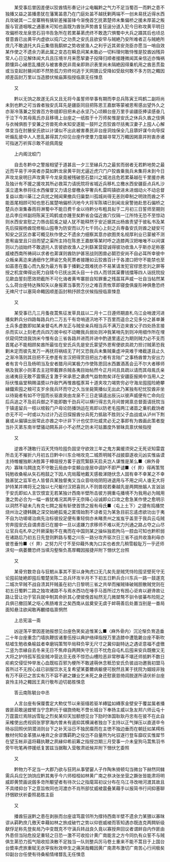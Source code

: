 <!-- { "loadSidebar": true } -->
　　某受事后曽因差便以狡酋情形奏记计尘电瞩黔之气力不足当蜀百一而黔之患不独播又益之苖播患犹在藩篱苖患乃在门庭处苖不越抚剿两端不一创未易抚近得水西兵攻破其一二垒寨稍有擒斩差摧苖锋今渐俛首乞抚苐楚师未集偏桥之援未厚苖之叛服与官道咽喉之通塞未可知也苖既为酋张声势酋复狂逞分道入犯今日称攻黄平明日攻偏桥攻龙泉思石羽书告急所在若累棊苐虎终不敢逸穴惧蜀中大兵之蹑其后也顷总督意酋已出黄平内虚欲以捣穴之功责之安氏且欲安早与贼絶乃安所难者正与贼絶所庶几不敢退托大兵云集借我鹬蚌之势收彼渔人之利乎近其弟安尧臣亦愿当一哨自效某作使之不遗余力苐此属之变态在瞬息间某未敢必一切料理何敢恃惟是狡酋凶残异常人心日见解体闻大兵且压境半月来愿挈妻子投降归顺者接踵微闻其亲信近亦悔祸颇懐异心縁思乱播民与被害奏民非周亲即熟识表里尚未隔絶因得乗机用之酋恶贯盈或当变起肘腋间即不然势孤力穷终何逃于天网猥云受降如受敌何敢不多方防之輙因顺差函封万里以当造膝伏候庙筭指授临禀无任悚息

　　又

　　黔以无饷之故遂无兵又且无将今虽誓师举事有期而李总兵陈寅王鸣鹤二副将尚未到也黔之可当酋者独安氏耳先是疆臣同目把陈恩王嘉猷等蒙被恩宥感出望外久之亦渐冷落兼之狡酋百方弥缝即目把未必永坚乃心顷頼台座万里手谕疆臣捧读感奋几于泣下今其母鳯氏亦且移境上台座之一纸胜于十万师矣惟是安氏之休兵久酋之伎俩与衣械俱胜于安兼之穷兽死命未知安遂能一鼓歼之否狡酋尽括夷汉妻子上囤人心解体变当在肘腋安氏欲以计谋似不出此被害奏民非台座洞烛保全几且隳奸谋今向导探听煽乱彼中人人思乱甚得其力仰见台座作使羣力度越寻常万万輙因掲禀并附衷赤诸可指迷万祈挥示敢不祇佩周旋

　　上内阁沈蛟门

　　自去冬黔中之警报相望于道甚且一夕三至縁兵力之最贫而弱者无若黔地势之最近而平易于冲突者亦莫如黔龙泉黄平则尤逼近虎穴门户狡酋乗我兵未集将未到今日声攻龙泉明日声攻黄平今龙泉竟被残破思石婺川之城池且危若累棊越在千里援亦弗及独计有不援之援攻其所必救耳力请抚院将省城近兵移札立檄水西安疆臣点兵札沙溪立遣朱叅将往水西催督又力请总督檄永寜奢兵札雷鸣镇欲进未进烟动火不动总督复益以南川棊江之兵扰之贼闻果撤兵归巢婺川孤城尚得无恙则牵制之明效而酋之不能首尾相顾可知也思石属楚哨偏桥汛地今大将军陈璘已到闻龙泉警驰赴思石偏桥之楚兵亦渐集春雨将淋蜀中不能日费千金以待黔分布粗具拟于二月初三日誓师至期则总兵李应祥副将陈寅王鸣鹤或亦踵至矣黔省会偪近酋穴仅隔一江所恃无恐不至惊动则水西安宣慰之力唇齿狐兎之疑人犹不能释然于安近据其出杨酋责望于彼私书及某先后探报杨酋现修板山囤専为防安而以万七千同心上刻之兵専备安氏则酋之疑安可知安之区区亦畧可概见秋作使之不遗余力细察其意亦欲图羙名规厚利业已蒙被不测恩宥庙堂且只目而望之渠所主持在陈恩王嘉猷等某时呼之造膝两汉把唯唯不以间谋则以力战始终不敢退托人言彼欲收渔人之利繇某营窥诚得彼功收渔人乎斯亦足称塞威棱西南所祷祠以求者也苐谋则酋防护甚宻战则困兽必鬬恐安尚不自必耳所幸彼中众叛亲离迩来通细作乞牌谕乞免死票者接踵如云狡酋百计于各渡口把守不能禁也至如苖患在腹心而九股为最方有事于播剿之既难抚亦不易某请发犯官缪思忠刘之屏等授之机宜俾得出死力自赎今已抚出其头目一十四人而领其渠曹钱擂等四人诣抚院投见歃血誓刻愿效把截所不可化诲者黄岑寨胆自知罪重之残苖耳声威一壮自当帖然某么么荷台座特达殊知矢以身报苐当事势万分之难百责攸萃即寝食俱废形神俱惫恐终无禆尺寸以塞简命輙因顺差函封稍抒顾念伏候指授临禀悚息

　　又

　　某受事已几三月蚤夜蒿焦征发草具兹以二月十二日遵师期直札乌江会哨渡河进播矣黔兵分四路每路兵约二万五千有竒哨道汛地不下百里而遥合之见多分之甚单兼土兵多虚数即如某亲督屯札养龙正与贼垒亲兵相当兵不满万迩来酋父子四处扬言接杀而实以上刻老虎兵四万居中权不动瞰我兵弱处则冲我某哨先到则冲用细作所在埋伏窥伺焚烧我饷米今惟有会三省各路并进而并进中酌道里逺近为期则贼力必不支而首尾必不能相顾矣酋所最怯在安氏兵先是安氏蒙望外恩宥便欲具疏力担讨贼苐恐我剿未定而彼先发万一再抚将祸结无了时又恐我兵未集贼乗虚冲突难于堵截遂且止久之渐冷落则其目把不无参差有言汉把得赏目把出力者有言陆广之事杨酋曽为安出力者有言今日及杨明当及安者腊月间某极力作使陈恩回水西置酒髙会云不尔大者移师祸及我家小则革去主冠带戴罪杀贼各夷目始帖然今正月间且具疏以请而其母鳯氏亲出诸夷目无敢不震慑近复激于宋承恩之袭虏气益勃勃矣详在安疆臣报掲中当用人之际伏惟庙堂稍赐温奬以作敌忾再惟酋槛豕耳十道夹攻力竭势穷必守海龙囤囤险絶攀縁鐡索囤之粮可支岁余我兵环而守之久当坐毙筴播似无出此乃某独有杞忧狡酋非坐以待毙者有如不守囤而长驱直突由龙泉不三日走镇逺出辰沅以彼声威便有亡命向应后兵追之不及前兵御之不能即数千劲兵可以横行得志先月间曽掲禀总督面请抚院当于镇逺留兵一枝以绾毂门户毋论防播饷运在焉即以防老毛囤两江诸苗之乗机截饷者亦无不可一时或以为过计乃近日探报酋分兵死力抵敌不胜则父子血战或从泸州下荆襄或从偏镇出辰常此亦酋之中计非下计也仗宗社威灵必无之事即有为酋画此策者旋当扑灭苐东南半壁骚动闗系非小不必然之防未可姑置度外冒昧具禀伏候指授

　　又

　　逆酋不譓敢行滔天凭恃险囤负固坚守欲效三年之鬼方冀缓须臾之无死讵知雷霆所击无不摧折六月初五日黔中川东合哨攻克二城质明贼不战披靡遂收元凶实惟庙谟主持帷幄独断决胜筭于樽爼授方畧于遐荒繄繇天启夫岂人谋惟是某么■〈麻外骨内〉寡昩乌闗连克不守敢云局由中变頼台座居中调护不即严谴■〈亻畀〉得再策驽钝勉收桑榆从矢石枹鼓之下因人完局履地戴天感极涕随伏念人固有幸不幸某之不幸独甚犹之监军也人皆督兵某独督夷又当众音哓哓阴阳进退用与不用之间人谁无大将护持某并禆将无之独以七尺躯付汉把喜则人不则兽视若秦越先是两闗挫衂人言汹汹于安氏即如人言饮恨宜无若某独计西南半壁所击彼方拥重屯播境不为我用必为贼用激之势必合为一幅一酋犹难况其两乎无奈降心设诚即众口攻之愈急某作使之愈明示以洞然不疑未几有克七闗之报有斩使首馈之报有母氏■〈屯上土下〉之捷有捣播焚烧州治之捷韩魏之深交始絶狐兎之匿情始割不谅者见为某急目前忘逺虑欲功出于夷不自为功嗟嗟治病先治标彼投足便有重轻倘亦未睹贵州之岌岌乎盖至于我兵云屯贼穷奔囤安氏自谓虏首已在握中一旦以逺嫌力求移师不难以死力刋通之路占夺之山尽让官兵屯札卒之歼厥渠魁不在夷而在中国则某之操纵独若拘马一腔血可知也黔积弱在诸路后乃初五日先登则黔路与蜀之川东一路分攻齐驱次日三省不战共收渔利毋亦彼苍垂怜■〈亻畀〉之努力尺寸不至仰藉外夷为口实也者庶几稍雪殽耻万一乎还师浃旬一病萎薾恐终当填沟壑惭负髙厚輙因报捷幷附下悃伏乞台照

　　又

　　某骨穷数竒自与狂魍从事其不至以身殉虎口无几矣先是贼凭恃险囤坚壁死守无论囤前陡絶即囤后蜀楚吴陈二总兵环攻半月不下初五日黔兵合川东兵一路一鼓遂克二城次早贼不战自溃其歼贼虽在初六日黎明三省之共举而摧贼锋破贼胆散贼党则在初五日蜀黔二路之独攻诸路不与焉水西功在唾手马首所过方有觊心讵肯以避谗故让路让营让功于官兵就中制其命折其心使彼俛首帖然无几微桀骜不驯令彼棊布险阨之兵俱已撤回某之呕心焦肠难言之矣西南从兹奠安无虞于衅萌善后处置当别是一畨局面知悬注欲闻敢再覼缕临禀惘然

　　上总宪温一斋

　　凶逆荡平曽因差驰报想见台座色笑矣追惟某么■〈麻外骨内〉沉沦惭负育造垂二十年台座重念门墙执鞭拔诸羣伍授以典护络绎指授万里造膝中遭卼臲台座不靳吹枯嘘生勉收桑榆兹者幸磨钝策驽毕局释负寜无尺寸之冀仰副特达之遇讵意福不虚徼二竖为祟縁自去冬来无日不焦瘁自两闗失守无日不忧危自屯札后囤来安兵既撤又无大将之护持孤军孤垒贼冲营达旦无夜不惊恐山槽险恶非常秽毒不堪还师抵黔不数日疟痢交侵怔忡举发心血既枯百邪为梗所不敢遽萌休念秪恐安氏负彼战功邀我初盟马首所过不无觊心兹已驯服饮氷无复希望某萎薾病躯便可脱然且某于抚院为姻娅非独有万不获已之苦实有万不容不避之嫌业乞未死之身还慰衰慈倚闾脱遂所请伏祈台座哀怜主持之輙因王真行敬布迫切曷胜悚息

　　答云南陈毓台中丞

　　人言台座有保厘耆定大勲仗节以来驱缅若驱羊縳猛如縳豕金壁安于覆盆属者播酋匪茹敢逞螳臂当宁念黔托于缀旒倚毗不啻长城台下奉扬主威以急友邦六师云屯十万霆震烂焉除凶雪耻之烈矣某仰天加额想见台下劻时体国耿耿丹忠有在彼不在此自采榷使出虎视鸱张寥寥海内曽未有遏抑其横澜者独台下主持以正气弹压以直道卒令旸谷回照伏阴潜消则台下之补天浴日不独民瘼而在主徳不独边垂而在朝廷如某樗栎散材何知金革猥从唾弃之余谬膺羁靮之役岂不自量所为叱驭遂行登车靡叹实惟犀节在望玉帐非遥将藉执鞭之夙縁仰希前筹之指授岂期三月受事一介未皇狗马蒿焦羽书旁午吮笔再停援纸复罢兹当据鞍入营敬肃祇候并附下悃伏乞委照

　　又

　　黔物力不足当一大郡乃欲与狂罔从事譬窭人子作陶朱猗顿勾当微台下赫然同雠需兵兵应乞饷饷应黔其夷乎今六师桓桓如林黄广南之叅决张坐营之蹶张皆能肃将明威即黄赞画说劔多竒所颙望者有待次公之指麾耳初议分布在乌江寻改哨河渡其故且不具缕抑台下之意旨攸同也河渡亦不肖所部仗威棱震叠某藉手以报简书行间抑塞聊抒悃欵伏祈委照曷胜主臣

　　又

　　播酋狂逞黔之患在剥肤而台座谊笃震邻所为撑持西南半壁不遗余力某猥以寡昩谬从羁靮庶几徼天幸藉如林之旅成破竹之势以仰鬯威棱而答知遇亦既连克两闗斩级献俘足称先登矣局乃中变既克不守滇兵转战良久竟以寡授奔回议者谓衅自内作匪由外患但当阽危投足重轻之日恐一激不可收拾计黄广南能言之方今同仇有众誓不与贼俱生苐恐力孤气阻收拾涣散不足独当一队则整兵厉马卷土重来不能不蒿目于上国台台奬率虎旅重赋无衣寜俟秋效申生之痛哭哉輙因黄广南肃布激切广南苦心行间极矣仰副台台任使有待桑榆情绪瞀乱无任悚息

